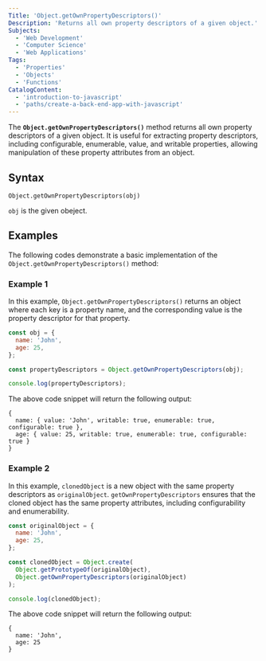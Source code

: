 ```yaml
---
Title: 'Object.getOwnPropertyDescriptors()'
Description: 'Returns all own property descriptors of a given object.'
Subjects:
  - 'Web Development'
  - 'Computer Science'
  - 'Web Applications'
Tags:
  - 'Properties'
  - 'Objects'
  - 'Functions'
CatalogContent:
  - 'introduction-to-javascript'
  - 'paths/create-a-back-end-app-with-javascript'
---
```


The **`Object.getOwnPropertyDescriptors()`** method returns all own property descriptors of a given object. It is useful for extracting property descriptors, including configurable, enumerable, value, and writable properties, allowing manipulation of these property attributes from an object.

## Syntax

```pseudo
Object.getOwnPropertyDescriptors(obj)
```

`obj` is the given obeject.

## Examples

The following codes demonstrate a basic implementation of the `Object.getOwnPropertyDescriptors()` method:

### Example 1

In this example, `Object.getOwnPropertyDescriptors()` returns an object where each key is a property name, and the corresponding value is the property descriptor for that property.

```js
const obj = {
  name: 'John',
  age: 25,
};

const propertyDescriptors = Object.getOwnPropertyDescriptors(obj);

console.log(propertyDescriptors);
```

The above code snippet will return the following output:

```shell
{
  name: { value: 'John', writable: true, enumerable: true, configurable: true },
  age: { value: 25, writable: true, enumerable: true, configurable: true }
}
```

### Example 2

In this example, `clonedObject` is a new object with the same property descriptors as `originalObject`. `getOwnPropertyDescriptors` ensures that the cloned object has the same property attributes, including configurability and enumerability.

```js
const originalObject = {
  name: 'John',
  age: 25,
};

const clonedObject = Object.create(
  Object.getPrototypeOf(originalObject),
  Object.getOwnPropertyDescriptors(originalObject)
);

console.log(clonedObject);
```

The above code snippet will return the following output:

```shell
{
  name: 'John',
  age: 25
}
```
